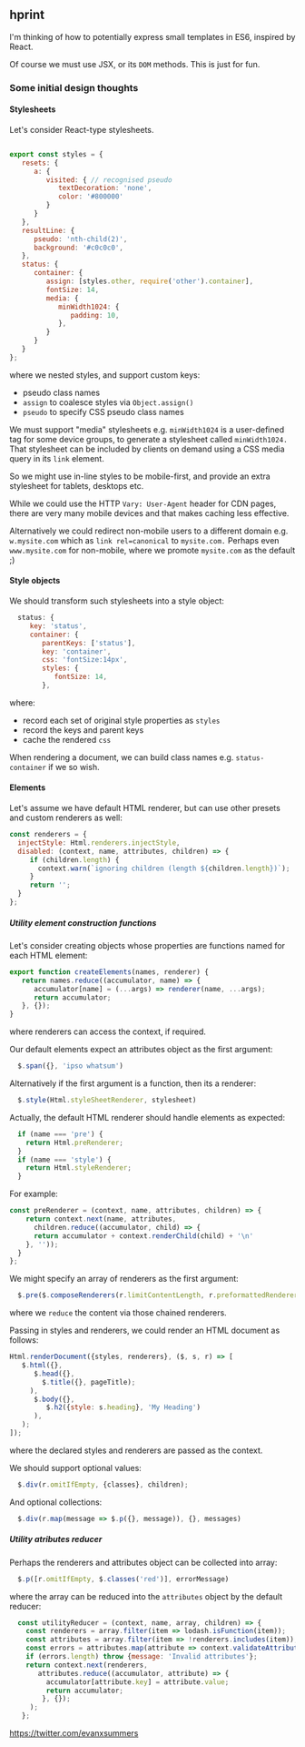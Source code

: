 
## hprint

I'm thinking of how to potentially express small templates in ES6, inspired by React.

Of course we must use JSX, or its `DOM` methods. This is just for fun.

### Some initial design thoughts

#### Stylesheets

Let's consider React-type stylesheets.

```javascript

export const styles = {
   resets: {
      a: {
         visited: { // recognised pseudo
            textDecoration: 'none',
            color: '#800000'
         }
      }
   },
   resultLine: {
      pseudo: 'nth-child(2)',
      background: '#c0c0c0',
   },
   status: {
      container: {
         assign: [styles.other, require('other').container],
         fontSize: 14,
         media: {
            minWidth1024: {
               padding: 10,
            },
         }
      }
   }
};
```
where we nested styles, and support custom keys:
- pseudo class names
- `assign` to coalesce styles via `Object.assign()`
- `pseudo` to specify CSS pseudo class names

We must support "media" stylesheets e.g. `minWidth1024` is a user-defined tag for some device groups, to generate a stylesheet called `minWidth1024.` That stylesheet can be included by clients on demand using a CSS media query in its `link` element.

So we might use in-line styles to be mobile-first, and provide an extra stylesheet for tablets, desktops etc.

While we could use the HTTP `Vary: User-Agent` header for CDN pages, there are very many mobile devices and that makes caching less effective.

Alternatively we could redirect non-mobile users to a different domain e.g. `w.mysite.com` which as `link rel=canonical` to `mysite.com.` Perhaps even `www.mysite.com` for non-mobile, where we promote `mysite.com` as the default ;)

#### Style objects

We should transform such stylesheets into a style object:
```javascript
  status: {
     key: 'status',
     container: {
        parentKeys: ['status'],
        key: 'container',
        css: 'fontSize:14px',
        styles: {
           fontSize: 14,
        },
```
where:
- record each set of original style properties as `styles`
- record the keys and parent keys
- cache the rendered `css`

When rendering a document, we can build class names e.g. `status-container` if we so wish.


#### Elements

Let's assume we have default HTML renderer, but can use other presets and custom renderers as well:
```javascript
const renderers = {
  injectStyle: Html.renderers.injectStyle,
  disabled: (context, name, attributes, children) => {
     if (children.length) {
       context.warn(`ignoring children (length ${children.length})`);
     }
     return '';
  }
};
```

##### Utility element construction functions

Let's consider creating objects whose properties are functions named for each HTML element:
```javascript
export function createElements(names, renderer) {
   return names.reduce((accumulator, name) => {
      accumulator[name] = (...args) => renderer(name, ...args);
      return accumulator;
   }, {});
}
```
where renderers can access the context, if required.

Our default elements expect an attributes object as the first argument:
```javascript
  $.span({}, 'ipso whatsum')
```

Alternatively if the first argument is a function, then its a renderer:
```javascript
  $.style(Html.styleSheetRenderer, stylesheet)
```

Actually, the default HTML renderer should handle elements as expected:
```javascript
  if (name === 'pre') {
    return Html.preRenderer;
  }
  if (name === 'style') {
    return Html.styleRenderer;
  }
```

For example:
```javascript
const preRenderer = (context, name, attributes, children) => {
    return context.next(name, attributes,
      children.reduce((accumulator, child) => {
      return accumulator + context.renderChild(child) + '\n'
    }, ''));
  }
};
```

We might specify an array of renderers as the first argument:
```javascript
  $.pre($.composeRenderers(r.limitContentLength, r.preformattedRenderer), {}, 'first line', 'second line')
```
where we `reduce` the content via those chained renderers.

Passing in styles and renderers, we could render an HTML document as follows:
```javascript
Html.renderDocument({styles, renderers}, ($, s, r) => [
   $.html({},
      $.head({},
        $.title({}, pageTitle);
     ),
      $.body({},
         $.h2({style: s.heading}, 'My Heading')
      ),
   );
]);
```
where the declared styles and renderers are passed as the context.

We should support optional values:
```javascript
  $.div(r.omitIfEmpty, {classes}, children);
```

And optional collections:
```javascript
  $.div(r.map(message => $.p({}, message)), {}, messages)
```

##### Utility atributes reducer

Perhaps the renderers and attributes object can be collected into array:
```javascript
  $.p([r.omitIfEmpty, $.classes('red')], errorMessage)
```
where the array can be reduced into the `attributes` object by the default reducer:
```javascript
  const utilityReducer = (context, name, array, children) => {
    const renderers = array.filter(item => lodash.isFunction(item));
    const attributes = array.filter(item => !renderers.includes(item));
    const errors = attributes.map(attribute => context.validateAttribute(attribute));
    if (errors.length) throw {message: 'Invalid attributes'};
    return context.next(renderers,
       attributes.reduce((accumulator, attribute) => {
         accumulator[attribute.key] = attribute.value;
         return accumulator;           
        }, {});
     );
   };
```

https://twitter.com/evanxsummers
